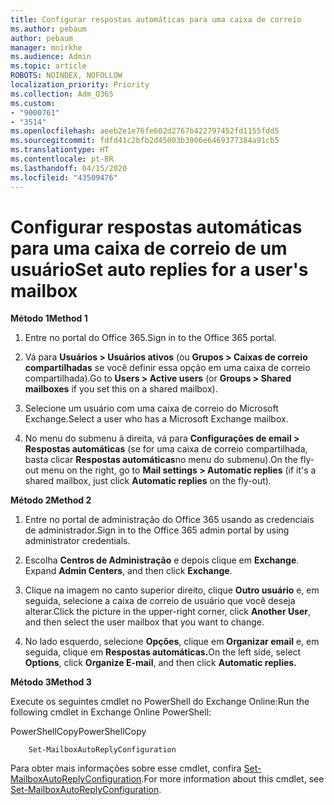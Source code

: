 ```yaml
---
title: Configurar respostas automáticas para uma caixa de correio
ms.author: pebaum
author: pebaum
manager: mnirkhe
ms.audience: Admin
ms.topic: article
ROBOTS: NOINDEX, NOFOLLOW
localization_priority: Priority
ms.collection: Adm_O365
ms.custom:
- "9000761"
- "3514"
ms.openlocfilehash: aeeb2e1e76fe602d2767b422797452fd1155fdd5
ms.sourcegitcommit: fdfd41c2bfb2d45003b3906e6469377384a91cb5
ms.translationtype: HT
ms.contentlocale: pt-BR
ms.lasthandoff: 04/15/2020
ms.locfileid: "43509476"
---
```

# <a name="set-auto-replies-for-a-users-mailbox"></a><span data-ttu-id="acf4a-102">Configurar respostas automáticas para uma caixa de correio de um usuário</span><span class="sxs-lookup"><span data-stu-id="acf4a-102">Set auto replies for a user's mailbox</span></span>

<span data-ttu-id="acf4a-103">**Método 1**</span><span class="sxs-lookup"><span data-stu-id="acf4a-103">**Method 1**</span></span>

1. <span data-ttu-id="acf4a-104">Entre no portal do Office 365.</span><span class="sxs-lookup"><span data-stu-id="acf4a-104">Sign in to the Office 365 portal.</span></span>

2. <span data-ttu-id="acf4a-105">Vá para **Usuários > Usuários ativos** (ou **Grupos > Caixas de correio compartilhadas** se você definir essa opção em uma caixa de correio compartilhada).</span><span class="sxs-lookup"><span data-stu-id="acf4a-105">Go to **Users > Active users** (or **Groups > Shared mailboxes** if you set this on a shared mailbox).</span></span>

3. <span data-ttu-id="acf4a-106">Selecione um usuário com uma caixa de correio do Microsoft Exchange.</span><span class="sxs-lookup"><span data-stu-id="acf4a-106">Select a user who has a Microsoft Exchange mailbox.</span></span>

4. <span data-ttu-id="acf4a-107">No menu do submenu à direita, vá para **Configurações de email > Respostas automáticas** (se for uma caixa de correio compartilhada, basta clicar **Respostas automáticas**no menu do submenu).</span><span class="sxs-lookup"><span data-stu-id="acf4a-107">On the fly-out menu on the right, go to **Mail settings > Automatic replies** (if it's a shared mailbox, just click **Automatic replies** on the fly-out).</span></span>

<span data-ttu-id="acf4a-108">**Método 2**</span><span class="sxs-lookup"><span data-stu-id="acf4a-108">**Method 2**</span></span>

1. <span data-ttu-id="acf4a-109">Entre no portal de administração do Office 365 usando as credenciais de administrador.</span><span class="sxs-lookup"><span data-stu-id="acf4a-109">Sign in to the Office 365 admin portal by using administrator credentials.</span></span>

2. <span data-ttu-id="acf4a-110">Escolha **Centros de Administração** e depois clique em **Exchange**. </span><span class="sxs-lookup"><span data-stu-id="acf4a-110">Expand **Admin Centers**, and then click **Exchange**.</span></span>

3. <span data-ttu-id="acf4a-111">Clique na imagem no canto superior direito, clique **Outro usuário** e, em seguida, selecione a caixa de correio de usuário que você deseja alterar.</span><span class="sxs-lookup"><span data-stu-id="acf4a-111">Click the picture in the upper-right corner, click **Another User**, and then select the user mailbox that you want to change.</span></span>

4. <span data-ttu-id="acf4a-112">No lado esquerdo, selecione **Opções**, clique em **Organizar email** e, em seguida, clique em **Respostas automáticas.**</span><span class="sxs-lookup"><span data-stu-id="acf4a-112">On the left side, select **Options**, click **Organize E-mail**, and then click **Automatic replies.**</span></span>

<span data-ttu-id="acf4a-113">**Método 3**</span><span class="sxs-lookup"><span data-stu-id="acf4a-113">**Method 3**</span></span>

<span data-ttu-id="acf4a-114">Execute os seguintes cmdlet no PowerShell do Exchange Online:</span><span class="sxs-lookup"><span data-stu-id="acf4a-114">Run the following cmdlet in Exchange Online PowerShell:</span></span>

<span data-ttu-id="acf4a-115">PowerShellCopy</span><span class="sxs-lookup"><span data-stu-id="acf4a-115">PowerShellCopy</span></span>

```
    Set-MailboxAutoReplyConfiguration
```

<span data-ttu-id="acf4a-116">Para obter mais informações sobre esse cmdlet, confira [Set-MailboxAutoReplyConfiguration](https://docs.microsoft.com/powershell/module/exchange/mailboxes/set-mailboxautoreplyconfiguration).</span><span class="sxs-lookup"><span data-stu-id="acf4a-116">For more information about this cmdlet, see [Set-MailboxAutoReplyConfiguration](https://docs.microsoft.com/powershell/module/exchange/mailboxes/set-mailboxautoreplyconfiguration).</span></span>
